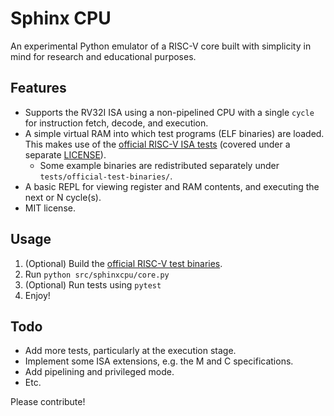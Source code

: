 # Sphinx CPU

An experimental Python emulator of a RISC-V core built with simplicity in mind for research and educational purposes.

## Features

+ Supports the RV32I ISA using a non-pipelined CPU with a single `cycle` for instruction fetch, decode, and execution.
+ A simple virtual RAM into which test programs (ELF binaries) are loaded. This makes use of the [official RISC-V ISA tests](https://github.com/riscv-software-src/riscv-tests/) (covered under a separate [LICENSE](./tests/official-test-binaries/LICENSE.md)).
  - Some example binaries are redistributed separately under `tests/official-test-binaries/`.
+ A basic REPL for viewing register and RAM contents, and executing the next or N cycle(s).
+ MIT license.

## Usage

1. (Optional) Build the [official RISC-V test binaries](https://github.com/riscv-software-src/riscv-tests/).
2. Run `python src/sphinxcpu/core.py`
3. (Optional) Run tests using `pytest`
4. Enjoy!

## Todo

+ Add more tests, particularly at the execution stage.
+ Implement some ISA extensions, e.g. the M and C specifications.
+ Add pipelining and privileged mode.
+ Etc.

Please contribute!